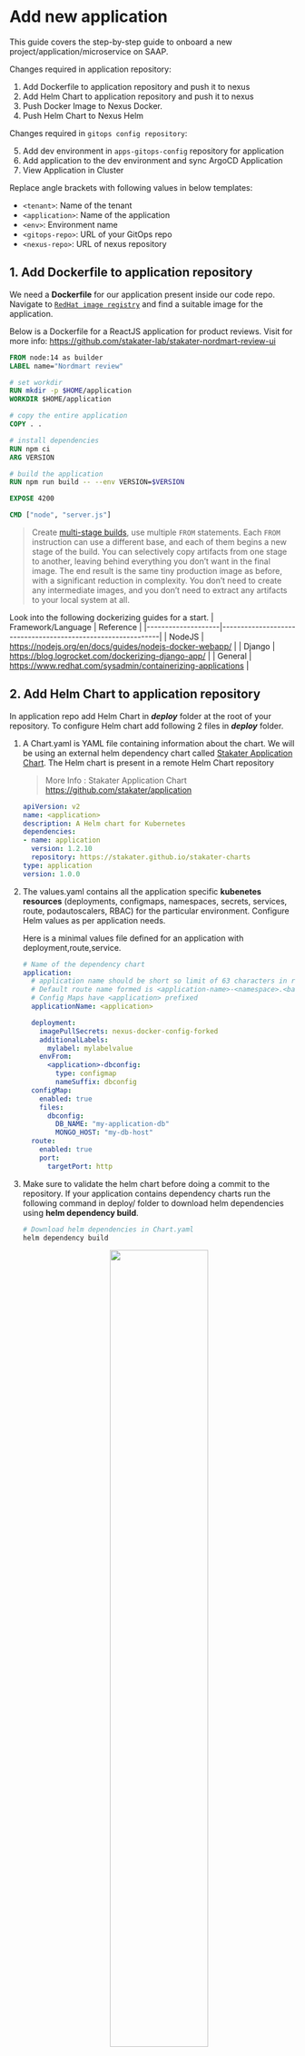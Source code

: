 # Add new application

This guide covers the step-by-step guide to onboard a new project/application/microservice on SAAP.

Changes required in application repository:

1. Add Dockerfile to application repository and push it to nexus
2. Add Helm Chart to application repository and push it to nexus
3. Push Docker Image to Nexus Docker.
4. Push Helm Chart to Nexus Helm

Changes required in `gitops config repository`:

5. Add dev environment in `apps-gitops-config` repository for application
6. Add application to the dev environment and sync ArgoCD Application
7. View Application in Cluster

Replace angle brackets with following values in below templates:

- `<tenant>`: Name of the tenant
- `<application>`: Name of the application
- `<env>`:  Environment name
- `<gitops-repo>`:  URL of your GitOps repo
- `<nexus-repo>`: URL of nexus repository

## 1. Add **Dockerfile** to application repository

We need a **Dockerfile** for our application present inside our code repo.  Navigate to [`RedHat image registry`](https://catalog.redhat.com/software/containers/search) and find a suitable image for the application.

Below is a Dockerfile for a ReactJS application for product reviews. Visit for more info: <https://github.com/stakater-lab/stakater-nordmart-review-ui>

```Dockerfile
FROM node:14 as builder
LABEL name="Nordmart review"

# set workdir
RUN mkdir -p $HOME/application
WORKDIR $HOME/application

# copy the entire application
COPY . .

# install dependencies
RUN npm ci
ARG VERSION

# build the application
RUN npm run build -- --env VERSION=$VERSION

EXPOSE 4200

CMD ["node", "server.js"]
```

> Create [multi-stage builds](https://docs.docker.com/build/building/multi-stage/), use multiple `FROM` statements. Each `FROM` instruction can use a different base, and each of them begins a new stage of the build. You can selectively copy artifacts from one stage to another, leaving behind everything you don’t want in the final image. The end result is the same tiny production image as before, with a significant reduction in complexity. You don’t need to create any intermediate images, and you don’t need to extract any artifacts to your local system at all.

Look into the following dockerizing guides for a start.
| Framework/Language | Reference                                                   |
|--------------------|-------------------------------------------------------------|
| NodeJS             | <https://nodejs.org/en/docs/guides/nodejs-docker-webapp/>     |
| Django             | <https://blog.logrocket.com/dockerizing-django-app/>          |
| General            | <https://www.redhat.com/sysadmin/containerizing-applications> |

## 2. Add Helm Chart to application repository

In application repo add Helm Chart in ***deploy*** folder at the root of your repository. To configure Helm chart add following 2 files in ***deploy*** folder.

1. A Chart.yaml is YAML file containing information about the chart. We will be using an external helm dependency chart called [Stakater Application Chart](https://github.com/stakater/application). The Helm chart is present in a remote Helm Chart repository

    > More Info : Stakater Application Chart <https://github.com/stakater/application>

    ```yaml
    apiVersion: v2
    name: <application>
    description: A Helm chart for Kubernetes
    dependencies:
    - name: application
      version: 1.2.10
      repository: https://stakater.github.io/stakater-charts
    type: application
    version: 1.0.0
    ```

2. The values.yaml contains all the application specific **kubenetes resources** (deployments, configmaps, namespaces, secrets, services, route, podautoscalers, RBAC) for the particular environment. Configure Helm values as per application needs.

    Here is a minimal values file defined for an application with deployment,route,service.

    ```yaml
    # Name of the dependency chart
    application:
      # application name should be short so limit of 63 characters in route can be fulfilled.
      # Default route name formed is <application-name>-<namespace>.<base-domain> .
      # Config Maps have <application> prefixed
      applicationName: <application>

      deployment:
        imagePullSecrets: nexus-docker-config-forked
        additionalLabels:
          mylabel: mylabelvalue
        envFrom:
          <application>-dbconfig:
            type: configmap
            nameSuffix: dbconfig
      configMap:
        enabled: true
        files:
          dbconfig:
            DB_NAME: "my-application-db"
            MONGO_HOST: "my-db-host"
      route:
        enabled: true
        port:
          targetPort: http
    ```

3. Make sure to validate the helm chart before doing a commit to the repository.
If your application contains dependency charts run the following command in deploy/ folder to download helm dependencies using **helm dependency build**.

    ```sh
    # Download helm dependencies in Chart.yaml
    helm dependency build
    ```

    <p align="center">
      <img src="./images/helm-dependency-build.png" width="60%" />
    </p>

4. Run the following command to see the Kubernetes manifests are being generated successfully and validate whether they match your required configuration.

    ```sh
    # Generates the chart against values file provided
    # and write the output to application-output.yaml
    helm template . > application-output.yaml
    ```

    Open the file to view raw Kubernetes manifests separated by '---' that ll be deployed for your application.

References to Explore:

- [`stakater-nordmart-review`](https://github.com/stakater-lab/stakater-nordmart-review/deploy)
- [`stakater-nordmart-review-ui`](https://github.com/stakater-lab/stakater-nordmart-review-ui/deploy)
- [All configurations available via Application Chart Values](https://github.com/stakater/application/blob/master/application/values.yaml)

## 3. Push Docker Image to Nexus

Navigate to the cluster Forecastle and get the Nexus URL. Get and copy the nexus url.
    <p align="center">
      <img src="./images/nexus-forecastle.png" width="80%" />
    </p>

Replace the placeholders and Run the following command inside application folder.

```
# Buldah Bud Info : https://manpages.ubuntu.com/manpages/impish/man1/buildah-bud.1.html
buildah bud --format=docker --tls-verify=false --no-cache -f ./Dockerfile -t <nexus-repo-url>/<app-name>:1.0.0 .
```

Lets push the image to nexus docker repo. Make sure to get credentials from Stakater Admin.

```sh
# Buildah push Info https://manpages.ubuntu.com/manpages/impish/man1/buildah-push.1.html
buildah push --tls-verify=false --digestfile ./image-digest <nexus-repo-url>/stakater-nordmart-review:snapshot-pr-350-68b5d049 docker://<nexus-repo-url>/
```

## 4. Push Helm Chart to Nexus

After successfully pushing the image to Nexus. We need to package our helm chart and push to Nexus Helm Repo.
Run the following command to package the helm chart into compressed file.

```sh
# helm package [CHART_PATH]
helm package .
# output : successfully packaged chart and saved it to: /Desktop/Tasks/stakater/stakater-nordmart-review-ui/deploy/stakater-nordmart-review-ui-1.0.0.tgz
```

Now lets upload the chart to Nexus Helm Repo using curl.

```sh
# heml
curl -u "<helm_user>":"<helm_password>" <nexus-repo-url>/repository/helm-charts --upload-file "stakater-nordmart-review-ui-1.0.0.tgz"
```

## 5. Add application chart to `apps-gitops-config`

Navigate to `apps-gitops-config` repository and add a helm chart in path <tenant-name>/<app-name>/dev.
<p align="center">
  <img src="./images/app-in-dev-env.png" width="80%" />
</p>

```yaml
# <tenant-name>/<app-name>/dev/Chart.yaml
apiVersion: v2
name: <application-name>
description: A Helm chart for Kubernetes
dependencies:
  - name: <chart-name-in-deploy-folder>
    version: "1.0.0"
    repository: <nexus-repo>/repository/helm-charts/
version: 1.0.0
-----------------------------------------
# <tenant-name>/<app-name>/dev/values.yaml
<dependency-name>:
  application:
    deployment:
      image:
        repository: <nexus-repo>/<chart-name-in-deploy-folder>
        tag: 1.0.0
```

## 6. View Application in Cluster

Login into ArgoCD UI using Forecastle console. Visit the application against dev environment inside your tenant. Usual naming convention is **tenantName-envName-appName**. Make sure that there aren't any error while deploying during ArgoCD.
<p align="center">
  <img src="./images/dev-argocd-app.png" width="80%" />
</p>

Visit the OpenShift console to verify the application deployment.
<p align="center">
  <img src="./images/review-web-pod.png" width="80%" />
  <img src="./images/review-web-route.png" width="80%" />
</p>
Visit the application url using routes to check if application is working as expected.
<p align="center">
  <img src="./images/review-web-ui.png" width="80%" />
</p>

# Tekton Pipelines for Application CI

Changes required in application repository:

1. Add webhook to application repository

Changes required in `gitops config repository`:

2. Add build environment in `apps-gitops-config` repository for application.
3. Add preview environment in `apps-gitops-config` repository for application.
4. Deploy pipelines `stakater-tekton-chart` to build environment of application in `apps-gitops-config`.
5. Deploy `triggerbindings` for the pipelines.
6. Trigger Pipeline by sending webhooks to `Eventlistener Route`.

## 1. Add webhook to application repository

Add webhook to the application repository; you can find the webhook URL in the routes of the `build` namespace; for payload you need to include the `pull requests` and `pushes` with ContentType `application/json`.

### GitHub

For GitHub add following to the payload.

![GitHub](./images/github.png)

### GitLab

*TODO*

### Bitbucket

*TODO*

## 4. Add files to `gitops config repository`

You need to create application folder inside a tenant. Inside application folder you need to create each environment folder that application will be deployed to. Following folders will be created.

- `\<tenant>/<01-application>.gitkeep`
- `\<tenant>/<01-application>/<00-build>`
- `\<tenant>/<01-application>/<00-preview>`
- `\<tenant>/<01-application>/<01-env-name>`
- `\<tenant>/<01-application>/<02-env-name>`
- `\<tenant>/<01-application>/<0n-env-name>`

### 00-build environment

### 00-preview environment

### 01-dev environment

### 02-stage environment

### 03-prod environment

To deploy, you'll need to add Helm chart of your application in **each** environment folder.

Add values of Helm chart that are different from  default values at ```deploy/values.yaml```  defined in application repository

Templates for the files:

- `<tenant>/<application>/<env>\values.yaml`:

```yaml
<application>:
  application:
    space:
      enabled: false
    deployment:
      image:
        repository: <nexus-repo>/<tenant>/<application>
        tag: v0.0.1
```

- `<tenant>/<app>/<env>\Chart.yaml`:

```yaml
apiVersion: v2
name: <application>
description: A Helm chart for Kubernetes
dependencies:
- name: <application>
  version: 0.0.*
  repository: <nexus-url> 

type: application

version: 0.1.0

appVersion: 1.0.0
```
- `<tenant>/configs/<env>/argocd/<application>.yaml`:

```yaml
apiVersion: argoproj.io/v1alpha1
kind: Application
metadata:
  name: <tenant>-<env>-<application>
  namespace: openshift-stakater-argocd
spec:
  destination:
    namespace: <tenant>-<env>
    server: 'https://kubernetes.default.svc'
  source:
    path: <tenant>/<application>/<env>
    repoURL: '<gitops-config>'
    targetRevision: HEAD
  project: <tenant>-<env>
  syncPolicy:
    automated:
      prune: true
      selfHeal: true
```

## 4. Deploy Pipelines

Deploy Pipelines `stakater-tekton-chart` to build environment of application in `apps-gitops-config`

## 5. Deploy TriggerBindings for the pipelines

## 6. Trigger Pipeline by sending webhooks to `Eventlistener Route`

## Junkyard

SAAP ships with few generic Tekton pipelines for quick jump start; all those pipelines expect to have Dockerfile in the root of the repository. Dockerfile should handle both build and package part; we typically use multi-stage Dockerfiles with 2 steps; one for build and another for run e.g.

The idea is to avoid having different pipelines for different applications and if possible do stuff in dockerfiles, but there can be use cases where users might need language specific pipelines.

Customers can do the way they like; as we ship few generic Tekton pipelines just for the sake of jump start.

We do have a separate offering `Pipeline as a Service`; in which we completely manage all sorts (generic and specific) of Tekton pipelines; reach out to [`sales@stakater.com`](mailto:sales@stakater.com) for more information.
